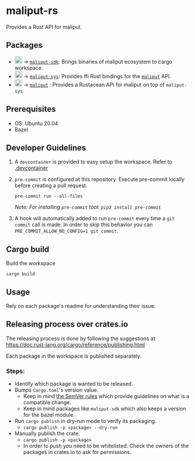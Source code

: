 # maliput-rs

Provides a Rust API for maliput.

## Packages

* [<img alt="crates.io" src="https://img.shields.io/crates/v/maliput-sdk.svg?style=for-the-badge&color=fc8d62&logo=rust" height="20">](https://crates.io/crates/maliput-sdk) -> [`maliput-sdk`](./maliput-sdk/): Brings binaries of maliput ecosystem to cargo workspace.
* [<img alt="crates.io" src="https://img.shields.io/crates/v/maliput-sys.svg?style=for-the-badge&color=fc8d62&logo=rust" height="20">](https://crates.io/crates/maliput-sys) -> [`maliput-sys`](./maliput-sys/): Provides ffi Rust bindings for the [`maliput`](https://github.com/maliput/maliput) API.
* [<img alt="crates.io" src="https://img.shields.io/crates/v/maliput.svg?style=for-the-badge&color=fc8d62&logo=rust" height="20">](https://crates.io/crates/maliput)  -> [`maliput`](./maliput/) : Provides a Rustacean API for maliput on top of `maliput-sys`.

## Prerequisites

* OS: Ubuntu 20.04
* Bazel

## Developer Guidelines

1. A `devcontainer` is provided to easy setup the workspace. Refer to [.devcontainer](.devcontainer/README.md)

2. `pre-commit` is configured at this repository. Execute pre-commit locally before creating a pull request.
    ```
    pre-commit run --all-files
    ```
    _Note: For installing `pre-commit` tool: `pip3 install pre-commit`_

3. A hook will automatically added to run `pre-commit` every time a `git commit` call is made.
  In order to skip this behavior you can `PRE_COMMIT_ALLOW_NO_CONFIG=1 git commit`.

## Cargo build

Build the workspace

```
cargo build
```

## Usage

Rely on each package's readme for understanding their issue.

## Releasing process over crates.io

The releasing process is done by following the suggestions at https://doc.rust-lang.org/cargo/reference/publishing.html

Each package in the workspace is published separately.

### Steps:

 - Identify which package is wanted to be released.
 - Bumps `Cargo.toml`'s version value.
   - Keep in mind [the SemVer rules](https://doc.rust-lang.org/cargo/reference/semver.html) which provide guidelines on what is a compatible change.
   - Keep in mind packages like `maliput-sdk` which also keeps a version for the bazel module.
 - Run `cargo publish` in dry-run mode to verify its packaging.
   - `cargo publish -p <package> --dry-run`
 - Manually publish the crate.
   - `cargo publish -p <package>`
   - In order to push you need to be whitelisted. Check the
     owners of the packages in crates.io to ask for permissions.
